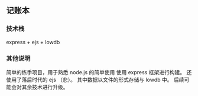 ## 记账本
### 技术栈
express + ejs + lowdb
### 其他说明
简单的练手项目，用于熟悉 node.js 的简单使用
使用 express 框架进行构建。
还使用了落后时代的 ejs （悲）。
其中数据以文件的形式存储与 lowdb 中。
后续可能会对其余技术进行升级。
